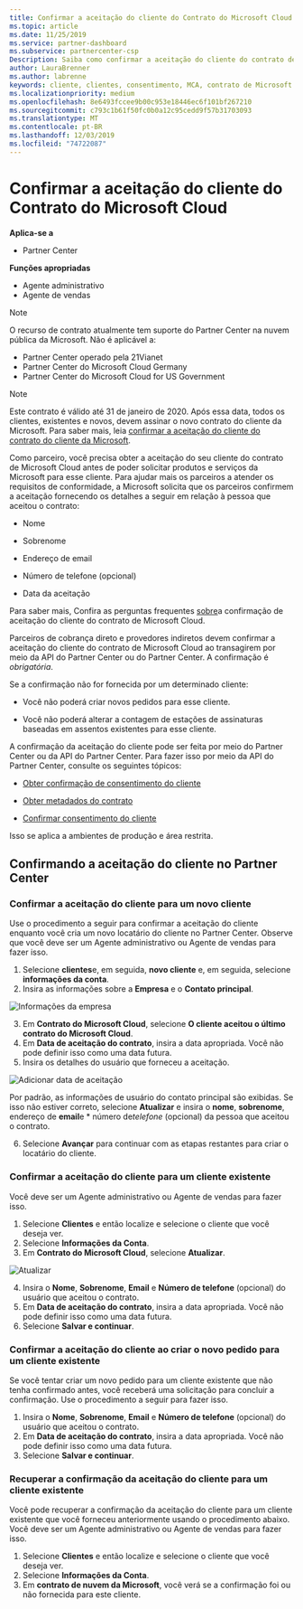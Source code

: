 ```yaml
---
title: Confirmar a aceitação do cliente do Contrato do Microsoft Cloud | Partner Center
ms.topic: article
ms.date: 11/25/2019
ms.service: partner-dashboard
ms.subservice: partnercenter-csp
Description: Saiba como confirmar a aceitação do cliente do contrato de Microsoft Cloud. Isso pode ser necessário para solicitar produtos e serviços da Microsoft para clientes.
author: LauraBrenner
ms.author: labrenne
keywords: cliente, clientes, consentimento, MCA, contrato de Microsoft Cloud, modelos de contrato de cliente
ms.localizationpriority: medium
ms.openlocfilehash: 8e6493fccee9b00c953e18446ec6f101bf267210
ms.sourcegitcommit: c793c1b61f50fc0b0a12c95cedd9f57b31703093
ms.translationtype: MT
ms.contentlocale: pt-BR
ms.lasthandoff: 12/03/2019
ms.locfileid: "74722087"
---
```

# <a name="confirm-customer-acceptance-of-the-microsoft-cloud-agreement"></a>Confirmar a aceitação do cliente do Contrato do Microsoft Cloud

**Aplica-se a**
-  Partner Center

**Funções apropriadas**

- Agente administrativo
- Agente de vendas

> [!NOTE]
> O recurso de contrato atualmente tem suporte do Partner Center na nuvem pública da Microsoft. Não é aplicável a:
> * Partner Center operado pela 21Vianet
> * Partner Center do Microsoft Cloud Germany
> * Partner Center do Microsoft Cloud for US Government

>[!NOTE]
>Este contrato é válido até 31 de janeiro de 2020. Após essa data, todos os clientes, existentes e novos, devem assinar o novo contrato do cliente da Microsoft. Para saber mais, leia [confirmar a aceitação do cliente do contrato do cliente da Microsoft](confirm-customer-agreement.md).

Como parceiro, você precisa obter a aceitação do seu cliente do contrato de Microsoft Cloud antes de poder solicitar produtos e serviços da Microsoft para esse cliente. Para ajudar mais os parceiros a atender os requisitos de conformidade, a Microsoft solicita que os parceiros confirmem a aceitação fornecendo os detalhes a seguir em relação à pessoa que aceitou o contrato: 

-   Nome

-   Sobrenome

-   Endereço de email

-   Número de telefone (opcional)

-   Data da aceitação

Para saber mais, Confira as perguntas frequentes [sobre](https://docs.microsoft.com/partner-center/confirm-consent-faq)a confirmação de aceitação do cliente do contrato de Microsoft Cloud.

Parceiros de cobrança direto e provedores indiretos devem confirmar a aceitação do cliente do contrato de Microsoft Cloud ao transagirem por meio da API do Partner Center ou do Partner Center. A confirmação é *obrigatória*.

Se a confirmação não for fornecida por um determinado cliente:

-   Você não poderá criar novos pedidos para esse cliente.

-   Você não poderá alterar a contagem de estações de assinaturas baseadas em assentos existentes para esse cliente.

A confirmação da aceitação do cliente pode ser feita por meio do Partner Center ou da API do Partner Center. Para fazer isso por meio da API do Partner Center, consulte os seguintes tópicos: 

-   [Obter confirmação de consentimento do cliente](https://docs.microsoft.com/partner-center/develop/get-confirmation-of-customer-consent)

-   [Obter metadados do contrato](https://docs.microsoft.com/partner-center/develop/get-agreement-metadata)

-   [Confirmar consentimento do cliente](https://docs.microsoft.com/partner-center/develop/confirm-customer-consent)


Isso se aplica a ambientes de produção e área restrita.

## <a name="confirming-customer-acceptance-in-partner-center"></a>Confirmando a aceitação do cliente no Partner Center

### <a name="confirm-customer-acceptance-for-a-new-customer"></a>Confirmar a aceitação do cliente para um novo cliente

Use o procedimento a seguir para confirmar a aceitação do cliente enquanto você cria um novo locatário do cliente no Partner Center. Observe que você deve ser um Agente administrativo ou Agente de vendas para fazer isso.

1. Selecione **clientes**e, em seguida, **novo cliente** e, em seguida, selecione **informações da conta**.
2. Insira as informações sobre a **Empresa** e o **Contato principal**.

![Informações da empresa](images/mca/mca1.png)

3. Em **Contrato do Microsoft Cloud**, selecione **O cliente aceitou o último contrato do Microsoft Cloud**.
4. Em **Data de aceitação do contrato**, insira a data apropriada. Você não pode definir isso como uma data futura.
5. Insira os detalhes do usuário que forneceu a aceitação.

![Adicionar data de aceitação](images/mca/MCA3.png)

Por padrão, as informações de usuário do contato principal são exibidas. Se isso não estiver correto, selecione **Atualizar** e insira o **nome**, **sobrenome**, endereço de **email**e * número de*telefone* (opcional) da pessoa que aceitou o contrato.

6. Selecione **Avançar** para continuar com as etapas restantes para criar o locatário do cliente.

### <a name="confirm-customer-acceptance-for-an-existing-customer"></a>Confirmar a aceitação do cliente para um cliente existente

Você deve ser um Agente administrativo ou Agente de vendas para fazer isso.

1. Selecione **Clientes** e então localize e selecione o cliente que você deseja ver.
2. Selecione **Informações da Conta**.
3. Em **Contrato do Microsoft Cloud**, selecione **Atualizar**.

![Atualizar](images/mca/mca4.png)

4. Insira o **Nome**, **Sobrenome**, **Email** e **Número de telefone** (opcional) do usuário que aceitou o contrato.
5. Em **Data de aceitação do contrato**, insira a data apropriada. Você não pode definir isso como uma data futura.
6. Selecione **Salvar e continuar**.

### <a name="confirm-customer-acceptance-while-creating-new-order-for-an-existing-customer"></a>Confirmar a aceitação do cliente ao criar o novo pedido para um cliente existente

Se você tentar criar um novo pedido para um cliente existente que não tenha confirmado antes, você receberá uma solicitação para concluir a confirmação. Use o procedimento a seguir para fazer isso.

1. Insira o **Nome**, **Sobrenome**, **Email** e **Número de telefone** (opcional) do usuário que aceitou o contrato.
2. Em **Data de aceitação do contrato**, insira a data apropriada. Você não pode definir isso como uma data futura.
3. Selecione **Salvar e continuar**.

### <a name="retrieve-confirmation-of-customer-acceptance-for-an-existing-customer"></a>Recuperar a confirmação da aceitação do cliente para um cliente existente

Você pode recuperar a confirmação da aceitação do cliente para um cliente existente que você forneceu anteriormente usando o procedimento abaixo. Você deve ser um Agente administrativo ou Agente de vendas para fazer isso.

1. Selecione **Clientes** e então localize e selecione o cliente que você deseja ver.
2. Selecione **Informações da Conta**.
3. Em **contrato de nuvem da Microsoft**, você verá se a confirmação foi ou não fornecida para este cliente.
